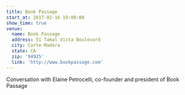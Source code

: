 ```yaml
---
title: Book Passage
start_at: 2017-02-16 19:00:00
show_time: true
venue:
  name: Book Passage
  address: 51 Tamal Vista Boulevard
  city: Corte Madera
  state: CA
  zip: '94925'
  link: 'http://www.bookpassage.com'
---
```



Conversation with Elaine Petrocelli, co-founder and president of Book Passage